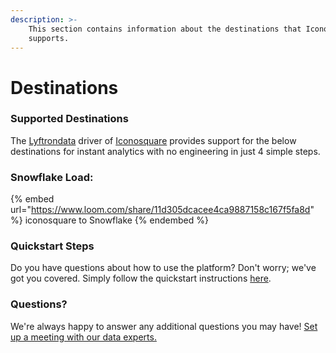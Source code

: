```yaml
---
description: >-
    This section contains information about the destinations that Iconosquare
    supports.
---
```


# Destinations

### Supported Destinations

The [Lyftrondata](https://www.lyftrondata.com/) driver of [Iconosquare](https://www.lyftrondata.com/integration/iconosquare/) provides support for the below destinations for instant analytics with no engineering in just 4 simple steps.

### Snowflake Load:

{% embed url="https://www.loom.com/share/11d305dcacee4ca9887158c167f5fa8d" %}
iconosquare to Snowflake
{% endembed %}

### Quickstart Steps

Do you have questions about how to use the platform? Don't worry; we've got you covered. Simply follow the quickstart instructions [here](../../../quickstart-steps.md).

### Questions? <a href="#questions" id="questions"></a>

We're always happy to answer any additional questions you may have! [Set up a meeting with our data experts.](https://www.lyftrondata.com/book-a-meeting/)
